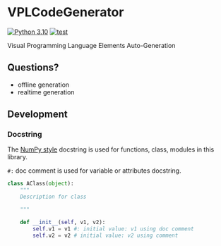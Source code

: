 # VPLCodeGenerator

[![Python 3.10](https://img.shields.io/badge/python-3.10-blue.svg)](https://www.python.org/downloads/release/python-3104/)
[![test](https://github.com/Max-ChenFei/VPLCodeGenerator/actions/workflows/test.yml/badge.svg)](https://github.com/Max-ChenFei/VPLCodeGenerator/actions/workflows/test.yml)

Visual Programming Language Elements Auto-Generation
##  Questions?
* offline generation
* realtime generation
## Development
### Docstring
The [NumPy style](https://numpydoc.readthedocs.io/en/latest/format.html#) docstring is used for functions, class, modules 
in this library.

`#:` doc comment is used for variable or attributes docstring. 

```python
class AClass(object):
    """    
    Description for class 

    """

    def __init__(self, v1, v2):
        self.v1 = v1 #: initial value: v1 using doc comment
        self.v2 = v2 # initial value: v2 using comment
```
